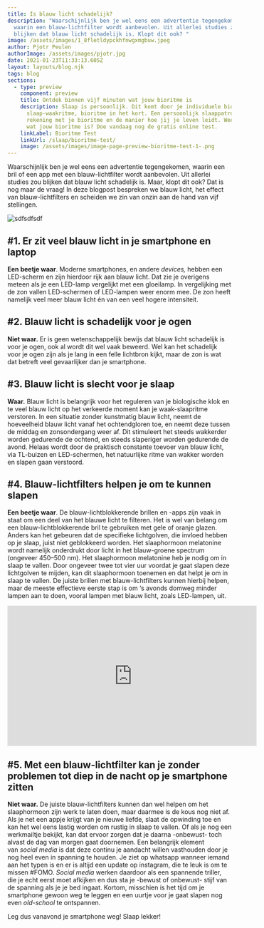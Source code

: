 ```yaml
---
title: Is blauw licht schadelijk?
description: "Waarschijnlijk ben je wel eens een advertentie tegengekomen,
  waarin een blauw-lichtfilter wordt aanbevolen. Uit allerlei studies zou
  blijken dat blauw licht schadelijk is. Klopt dit ook? "
image: /assets/images/1_8fletldypckhfnwgxmgbuw.jpeg
author: Pjotr Peulen
authorImage: /assets/images/pjotr.jpg
date: 2021-01-23T11:33:13.605Z
layout: layouts/blog.njk
tags: blog
sections:
  - type: preview
    component: preview
    title: Ontdek binnen vijf minuten wat jouw bioritme is
    description: Slaap is persoonlijk. Dit komt door je individuele biologische
      slaap-waakritme, bioritme in het kort. Een persoonlijk slaappatroon houdt
      rekening met je bioritme en de manier hoe jij je leven leidt. Weet jij al
      wat jouw bioritme is? Doe vandaag nog de gratis online test.
    linkLabel: Bioritme Test
    linkUrl: /slaap/bioritme-test/
    image: /assets/images/image-page-preview-bioritme-test-1-.png
---
```

Waarschijnlijk ben je wel eens een advertentie tegengekomen, waarin een bril of een app met een blauw-lichtfilter wordt aanbevolen. Uit allerlei studies zou blijken dat blauw licht schadelijk is. Maar, klopt dit ook? Dat is nog maar de vraag! In deze blogpost bespreken we blauw licht, het effect van blauw-lichtfilters en scheiden we zin van onzin aan de hand van vijf stellingen.

![sdfsdfsdf](/assets/images/1_8fletldypckhfnwgxmgbuw.jpeg)

## \#1. Er zit veel blauw licht in je smartphone en laptop

**Een beetje waar**. Moderne smartphones, en andere *devices,* hebben een LED-scherm en zijn hierdoor rijk aan blauw licht. Dat zie je overigens meteen als je een LED-lamp vergelijkt met een gloeilamp. In vergelijking met de zon vallen LED-schermen of LED-lampen weer enorm mee. De zon heeft namelijk veel meer blauw licht én van een veel hogere intensiteit.

## \#2. Blauw licht is schadelijk voor je ogen

**Niet waar.** Er is geen wetenschappelijk bewijs dat blauw licht schadelijk is voor je ogen, ook al wordt dit wel vaak beweerd. Wel kan het schadelijk voor je ogen zijn als je lang in een felle lichtbron kijkt, maar de zon is wat dat betreft veel gevaarlijker dan je smartphone.

## \#3. Blauw licht is slecht voor je slaap

**Waar.** Blauw licht is belangrijk voor het reguleren van je biologische klok en te veel blauw licht op het verkeerde moment kan je waak-slaapritme verstoren. In een situatie zonder kunstmatig blauw licht, neemt de hoeveelheid blauw licht vanaf het ochtendgloren toe, en neemt deze tussen de middag en zonsondergang weer af. Dit stimuleert het steeds wakkerder worden gedurende de ochtend, en steeds slaperiger worden gedurende de avond. Helaas wordt door de praktisch constante toevoer van blauw licht, via TL-buizen en LED-schermen, het natuurlijke ritme van wakker worden en slapen gaan verstoord.

## \#4. Blauw-lichtfilters helpen je om te kunnen slapen

**Een beetje waar**. De blauw-lichtblokkerende brillen en -apps zijn vaak in staat om een deel van het blauwe licht te filteren. Het is wel van belang om een blauw-lichtblokkerende bril te gebruiken met gele of oranje glazen. Anders kan het gebeuren dat de specifieke lichtgolven, die invloed hebben op je slaap, juist niet geblokkeerd worden. Het slaaphormoon melatonine wordt namelijk onderdrukt door licht in het blauw-groene spectrum (ongeveer 450–500 nm). Het slaaphormoon melatonine heb je nodig om in slaap te vallen. Door ongeveer twee tot vier uur voordat je gaat slapen deze lichtgolven te mijden, kan dit slaaphormoon toenemen en dat helpt je om in slaap te vallen. De juiste brillen met blauw-lichtfilters kunnen hierbij helpen, maar de meeste effectieve eerste stap is om ‘s avonds domweg minder lampen aan te doen, vooral lampen met blauw licht, zoals LED-lampen, uit.

<iframe width="560" height="315" src="https://www.youtube.com/embed/u-7PvrKoDjk" frameborder="0" allow="accelerometer; autoplay; clipboard-write; encrypted-media; gyroscope; picture-in-picture" allowfullscreen></iframe>

## \#5. Met een blauw-lichtfilter kan je zonder problemen tot diep in de nacht op je smartphone zitten

**Niet waar.** De juiste blauw-lichtfilters kunnen dan wel helpen om het slaaphormoon zijn werk te laten doen, maar daarmee is de kous nog niet af. Als je net een appje krijgt van je nieuwe liefde, slaat de opwinding toe en kan het wel eens lastig worden om rustig in slaap te vallen. Of als je nog een werkmailtje bekijkt, kan dat ervoor zorgen dat je daarna -onbewust- toch alvast de dag van morgen gaat doornemen. Een belangrijk element van *social media* is dat deze continu je aandacht willen vasthouden door je nog heel even in spanning te houden. Je ziet op whatsapp wanneer iemand aan het typen is en er is altijd een update op instagram, die te leuk is om te missen #FOMO. *Social media* werken daardoor als een spannende triller, die je echt eerst moet afkijken en dus sta je -bewust of onbewust- stijf van de spanning als je je bed ingaat. Kortom, misschien is het tijd om je smartphone gewoon weg te leggen en een uurtje voor je gaat slapen nog even *old-school* te ontspannen.

Leg dus vanavond je smartphone weg! Slaap lekker!
